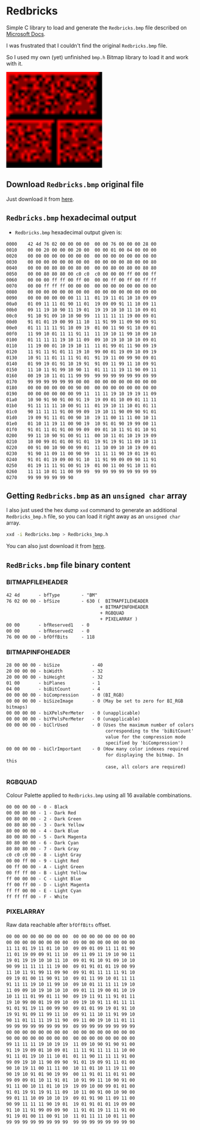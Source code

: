 # Redbricks
 Simple C library to load and generate the `Redbricks.bmp` file described on [Microsoft Docs](https://docs.microsoft.com/en-us/windows/win32/gdi/bitmap-storage?redirectedfrom=MSDN).

I was frustrated that I couldn't find the original `Redbricks.bmp` file.

So I used my own (yet) unfinished `bmp.h` Bitmap library to load it and work with it.



<img src="./Redbricks.bmp" style="zoom:800%"/>



## Download `Redbricks.bmp` original file

Just download it from [here](https://github.com/niloedson/Redbricks/blob/main/Redbricks.bmp).



## `Redbricks.bmp` hexadecimal output

* `Redbricks.bmp` hexadecimal output given is:

```
0000    42 4d 76 02 00 00 00 00  00 00 76 00 00 00 28 00 
0010    00 00 20 00 00 00 20 00  00 00 01 00 04 00 00 00 
0020    00 00 00 00 00 00 00 00  00 00 00 00 00 00 00 00 
0030    00 00 00 00 00 00 00 00  00 00 00 00 80 00 00 80 
0040    00 00 00 80 80 00 80 00  00 00 80 00 80 00 80 80 
0050    00 00 80 80 80 00 c0 c0  c0 00 00 00 ff 00 00 ff 
0060    00 00 00 ff ff 00 ff 00  00 00 ff 00 ff 00 ff ff 
0070    00 00 ff ff ff 00 00 00  00 00 00 00 00 00 00 00 
0080    00 00 00 00 00 00 00 00  00 00 00 00 00 00 09 00 
0090    00 00 00 00 00 00 11 11  01 19 11 01 10 10 09 09 
00a0    01 09 11 11 01 90 11 01  19 09 09 91 11 10 09 11 
00b0    09 11 19 10 90 11 19 01  19 19 10 10 11 10 09 01 
00c0    91 10 91 09 10 10 90 99  11 11 11 11 19 00 09 01 
00d0    91 01 01 19 00 99 11 10  11 91 99 11 09 90 09 91 
00e0    01 11 11 11 91 10 09 19  01 00 11 90 91 10 09 01 
00f0    11 99 10 01 11 11 91 11  11 19 10 11 99 10 09 10 
0100    01 11 11 11 19 10 11 09  09 10 19 10 10 10 09 01 
0110    11 19 00 01 10 19 10 11  11 01 99 01 11 90 09 19 
0120    11 91 11 91 01 11 19 10  99 00 01 19 09 10 09 19 
0130    10 91 11 01 11 11 91 01  91 19 11 00 99 90 09 01 
0140    01 99 19 01 91 10 19 91  91 09 11 99 11 10 09 91 
0150    11 10 11 91 99 10 90 11  01 11 11 19 11 90 09 11 
0160    00 19 10 11 01 11 99 99  99 99 99 99 99 99 09 99 
0170    99 99 99 99 99 99 00 00  00 00 00 00 00 00 00 00 
0180    00 00 00 00 00 00 90 00  00 00 00 00 00 00 00 00 
0190    00 00 00 00 00 00 99 11  11 11 19 10 19 19 11 09 
01a0    10 90 91 90 91 00 91 19  19 09 01 10 09 01 11 11 
01b0    91 11 11 11 10 00 91 11  01 19 10 11 10 01 01 11 
01c0    90 11 11 11 91 00 99 09  19 10 11 90 09 90 91 01 
01d0    19 09 91 11 01 00 90 10  19 11 00 11 11 00 10 11 
01e0    01 10 11 19 11 00 90 19  10 91 01 90 19 99 00 11 
01f0    91 01 11 01 91 00 99 09  09 01 10 11 91 01 10 91 
0200    99 11 10 90 91 00 91 11  00 10 11 01 10 19 19 09 
0210    10 00 99 01 01 00 91 01  19 91 19 91 11 09 10 11 
0220    00 91 00 10 90 00 99 01  11 10 09 10 10 19 09 01 
0230    91 90 11 09 11 00 90 99  11 11 11 90 19 01 19 01 
0240    91 01 01 19 09 00 91 10  11 91 99 09 09 90 11 91 
0250    01 19 11 11 91 00 91 19  01 00 11 00 91 10 11 01 
0260    11 11 10 01 11 00 99 99  99 99 99 99 99 99 99 99 
0270    99 99 99 99 99 90
```



## Getting `Redbricks.bmp` as an `unsigned char` array

I also just used the hex dump `xxd` command to generate an additional `Redbricks_bmp.h` file, so you can load it right away as an `unsigned char` array.

``` bash
xxd -i Redbricks.bmp > Redbricks_bmp.h
```

You can also just download it from [here](https://github.com/niloedson/Redbricks/blob/main/Redbricks_bmp.h).



## `RedBricks.bmp` file binary content

### BITMAPFILEHEADER

```
42 4d       - bfType        - "BM"
76 02 00 00 - bfSize        - 630 (  BITMAPFILEHEADER 
                                   + BITMAPINFOHEADER 
                                   + RGBQUAD 
                                   + PIXELARRAY )
00 00       - bfReserved1   - 0
00 00       - bfReserved2   - 0
76 00 00 00 - bfOffBits     - 118
```

### BITMAPINFOHEADER

```
28 00 00 00 - biSize            - 40
20 00 00 00 - biWidth           - 32
20 00 00 00 - biHeight          - 32
01 00       - biPlanes          - 1
04 00       - biBitCount        - 4
00 00 00 00 - biCompression     - 0 (BI_RGB)
00 00 00 00 - biSizeImage       - 0 (May be set to zero for BI_RGB bitmaps)
00 00 00 00 - biXPelsPerMeter   - 0 (unapplicable)
00 00 00 00 - biYPelsPerMeter   - 0 (unapplicable)
00 00 00 00 - biClrUsed         - 0 (Uses the maximum number of colors 
                                     corresponding to the 'biBitCount' 
                                     value for the compression mode 
                                     specified by 'biCompression')
00 00 00 00 - biClrImportant    - 0 (How many color indexes required 
                                     for displaying the bitmap. In this 
                                     case, all colors are required)
```

### RGBQUAD

Colour Palette applied to `Redbricks.bmp` using all 16 available combinations.

```
00 00 00 00 - 0 - Black
00 00 80 00 - 1 - Dark Red
00 80 00 00 - 2 - Dark Green
00 80 80 00 - 3 - Dark Yellow
80 00 00 00 - 4 - Dark Blue
80 00 80 00 - 5 - Dark Magenta
80 80 00 00 - 6 - Dark Cyan
80 80 80 00 - 7 - Dark Gray
c0 c0 c0 00 - 8 - Light Gray
00 00 ff 00 - 9 - Light Red
00 ff 00 00 - A - Light Green
00 ff ff 00 - B - Light Yellow
ff 00 00 00 - C - Light Blue
ff 00 ff 00 - D - Light Magenta
ff ff 00 00 - E - Light Cyan
ff ff ff 00 - F - White
```

### PIXELARRAY

Raw data reachable after `bfOffBits` offset.

```
00 00 00 00 00 00 00 00  00 00 00 00 00 00 00 00 
00 00 00 00 00 00 00 00  09 00 00 00 00 00 00 00 
11 11 01 19 11 01 10 10  09 09 01 09 11 11 01 90 
11 01 19 09 09 91 11 10  09 11 09 11 19 10 90 11 
19 01 19 19 10 10 11 10  09 01 91 10 91 09 10 10 
90 99 11 11 11 11 19 00  09 01 91 01 01 19 00 99 
11 10 11 91 99 11 09 90  09 91 01 11 11 11 91 10 
09 19 01 00 11 90 91 10  09 01 11 99 10 01 11 11 
91 11 11 19 10 11 99 10  09 10 01 11 11 11 19 10 
11 09 09 10 19 10 10 10  09 01 11 19 00 01 10 19 
10 11 11 01 99 01 11 90  09 19 11 91 11 91 01 11 
19 10 99 00 01 19 09 10  09 19 10 91 11 01 11 11 
91 01 91 19 11 00 99 90  09 01 01 99 19 01 91 10 
19 91 91 09 11 99 11 10  09 91 11 10 11 91 99 10 
90 11 01 11 11 19 11 90  09 11 00 19 10 11 01 11 
99 99 99 99 99 99 99 99  09 99 99 99 99 99 99 99 
00 00 00 00 00 00 00 00  00 00 00 00 00 00 00 00 
90 00 00 00 00 00 00 00  00 00 00 00 00 00 00 00 
99 11 11 11 19 10 19 19  11 09 10 90 91 90 91 00 
91 19 19 09 01 10 09 01  11 11 91 11 11 11 10 00 
91 11 01 19 10 11 10 01  01 11 90 11 11 11 91 00 
99 09 19 10 11 90 09 90  91 01 19 09 91 11 01 00 
90 10 19 11 00 11 11 00  10 11 01 10 11 19 11 00 
90 19 10 91 01 90 19 99  00 11 91 01 11 01 91 00 
99 09 09 01 10 11 91 01  10 91 99 11 10 90 91 00 
91 11 00 10 11 01 10 19  19 09 10 00 99 01 01 00 
91 01 19 91 19 91 11 09  10 11 00 91 00 10 90 00 
99 01 11 10 09 10 10 19  09 01 91 90 11 09 11 00 
90 99 11 11 11 90 19 01  19 01 91 01 01 19 09 00 
91 10 11 91 99 09 09 90  11 91 01 19 11 11 91 00 
91 19 01 00 11 00 91 10  11 01 11 11 10 01 11 00 
99 99 99 99 99 99 99 99  99 99 99 99 99 99 99 90 
```

